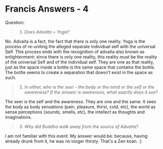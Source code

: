 # Francis Answers - 4

Question:

>1. _Does Advaita = Yoga?_

No. Advaita is a fact, the fact that there is only one reality. Yoga is the process of re-uniting the alleged separate individual self with the universal Self. This process ends with the recognition of advaita also known as enlightenment: since there is only one reality, this reality must be the reality of the universal Self and of the individual self. They are one as that reality, just as the space inside a bottle is the same space that contains the bottle. The bottle seems to create a separation that doesn't exist in the space as such.

>2. _In either, who is the seer - the body or the mind or the self or the awareness? If the answer is awareness, what exactly does it see?_

The seer is the self and the awareness. They are one and the same. It sees the body as body sensations (pain, pleasure, thirst, cold, etc), the world as sense perceptions (sounds, smells, etc), the intellect as thoughts and imaginations.

>3. _Why did Buddha walk away from the source of Advaita?_

I am not familiar with this event. My answer would be: because, having already drunk from it, he was no longer thirsty. That's a Zen koan. :)

